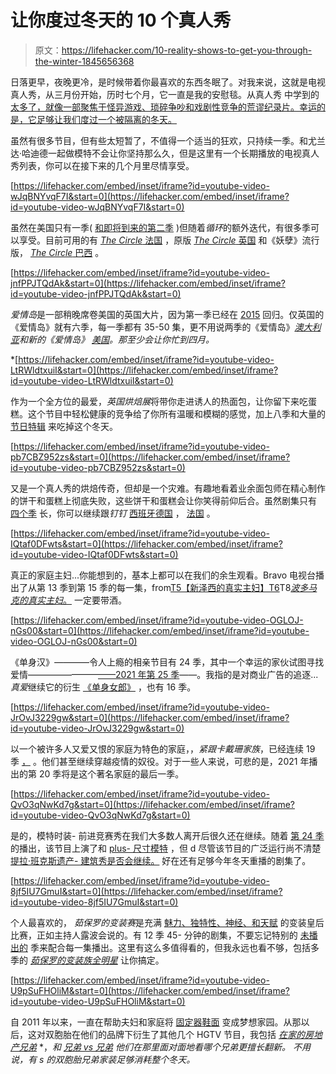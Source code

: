 # 让你度过冬天的 10 个真人秀

> 原文：<https://lifehacker.com/10-reality-shows-to-get-you-through-the-winter-1845656368>

日落更早，夜晚更冷，是时候带着你最喜欢的东西冬眠了。对我来说，这就是电视真人秀，从三月份开始，历时七个月，它一直是我的安慰毯。从真人秀 中学到的 [太多了，就像一部聚焦于怪异游戏、琐碎争吵和戏剧性竞争的荒谬纪录片。幸运的是，它足够让我们度过一个被隔离的冬天。](https://www.benefitsof.org/what-are-the-benefits-of-reality-television/)

虽然有很多节目，但有些太短暂了，不值得一个适当的狂欢，只持续一季。和尤兰达·哈迪德一起做模特不会让你坚持那么久，但是这里有一个长期播放的电视真人秀列表，你可以在接下来的几个月里尽情享受。

 [https://lifehacker.com/embed/inset/iframe?id=youtube-video-wJqBNYvqF7I&start=0](https://lifehacker.com/embed/inset/iframe?id=youtube-video-wJqBNYvqF7I&start=0) 

虽然在美国只有一季( [和即将到来的第二季](https://www.whats-on-netflix.com/news/the-circle-us-season-2-netflix-release-what-we-know-so-far/) )但随着*循环*的额外迭代，有很多季可以享受。目前可用的有 [*The Circle* 法国](https://www.netflix.com/title/81044719) ，原版 [*The Circle* 英国](https://www.channel4.com/programmes/the-circle) 和《妖孽》流行版， [*The Circle* 巴西](https://www.netflix.com/title/81044721) 。

 [https://lifehacker.com/embed/inset/iframe?id=youtube-video-jnfPPJTQdAk&start=0](https://lifehacker.com/embed/inset/iframe?id=youtube-video-jnfPPJTQdAk&start=0) 

*爱情岛*是一部稍晚席卷美国的英国大片，因为第一季已经在 [2015](https://www.hulu.com/series/love-island-uk-e3b93210-7e03-471f-8270-0e17161809a8?&cmp=7958&utm_source=google&utm_medium=cpc&utm_campaign=BM%20Search%20TV%20Shows&utm_term=love%20island%20tv&ds_rl=1263136&gclid=CjwKCAiA17P9BRB2EiwAMvwNyLwBBtB3t8vqO74vRthmOlFjSEgIAjkbeuvUCXw3inXD_2bsinFXMxoCXywQAvD_BwE&gclsrc=aw.ds) 回归。仅英国的《爱情岛》就有六季，每一季都有 35-50 集，更不用说两季的《爱情岛》[*澳大利亚*](https://www.hulu.com/series/love-island-australia-f27d21b7-81bb-435f-a95b-4bcf20514e08?&cmp=7958&utm_source=google&utm_medium=cpc&utm_campaign=BM%20Search%20TV%20Shows&utm_term=love%20island%20australia%20show&ds_rl=1263136&gclsrc=aw.ds)*和新的《爱情岛》 [*美国*](https://www.cbs.com/shows/love-island/)。那至少会让你忙到四月。*

 *[https://lifehacker.com/embed/inset/iframe?id=youtube-video-LtRWldtxuiI&start=0](https://lifehacker.com/embed/inset/iframe?id=youtube-video-LtRWldtxuiI&start=0) 

作为一个全方位的最爱，*英国烘焙展*将带你走进诱人的热面包，让你留下来吃蛋糕。这个节目中轻松健康的竞争给了你所有温暖和模糊的感觉，加上八季和大量的 [节日特辑](https://www.netflix.com/title/81013505) 来吃掉这个冬天。

 [https://lifehacker.com/embed/inset/iframe?id=youtube-video-pb7CBZ952zs&start=0](https://lifehacker.com/embed/inset/iframe?id=youtube-video-pb7CBZ952zs&start=0) 

又是一个真人秀的烘焙传奇，但却是一个灾难。有趣地看着业余面包师在精心制作的饼干和蛋糕上彻底失败，这些饼干和蛋糕会让你笑得前仰后合。虽然剧集只有 [四个季](https://www.netflix.com/title/80179138) 长，你可以继续跟*钉钉* [西班牙](https://www.netflix.com/title/81062582)[德国](https://www.netflix.com/title/81062580) ， [法国](https://www.netflix.com/title/81061828) 。

 [https://lifehacker.com/embed/inset/iframe?id=youtube-video-IQtaf0DFwts&start=0](https://lifehacker.com/embed/inset/iframe?id=youtube-video-IQtaf0DFwts&start=0) 

真正的家庭主妇...你能想到的，基本上都可以在我们的余生观看。Bravo 电视台播出了从第 13 季到第 15 季的每一集，from[T5【新泽西的真实主妇】T6](https://www.bravotv.com/the-real-housewives-of-new-jersey)T8[*波多马克的真实主妇*。](https://www.bravotv.com/the-real-housewives-of-potomac) 一定要带酒。

 [https://lifehacker.com/embed/inset/iframe?id=youtube-video-OGLOJ-nGs00&start=0](https://lifehacker.com/embed/inset/iframe?id=youtube-video-OGLOJ-nGs00&start=0) 

《单身汉》*——*——令人上瘾的相亲节目有 24 季，其中一个幸运的家伙试图寻找爱情————————[——2021 年第 25 季](https://abc.com/shows/the-bachelor/about-the-show)——。我指的是对商业广告的追逐... *真爱*继续它的衍生 [《单身女郎》](https://abc.com/shows/the-bachelorette/about-the-show) ，也有 16 季。

 [https://lifehacker.com/embed/inset/iframe?id=youtube-video-JrOvJ3229gw&start=0](https://lifehacker.com/embed/inset/iframe?id=youtube-video-JrOvJ3229gw&start=0) 

以一个被许多人又爱又恨的家庭为特色的家庭，，*紧跟卡戴珊家族*，已经连续 19 季 [，](https://www.nbc.com/keeping-up-with-the-kardashians) 。他们甚至继续穿越疫情的奴役。对于一些人来说，可悲的是，2021 年播出的第 20 季将是这个著名家庭的最后一季。

 [https://lifehacker.com/embed/inset/iframe?id=youtube-video-QvO3qNwKd7g&start=0](https://lifehacker.com/embed/inset/iframe?id=youtube-video-QvO3qNwKd7g&start=0) 

是的，模特时装- 前进竞赛秀在我们大多数人离开后很久还在继续。随着 [第 24 季](http://www.vh1.com/shows/americas-next-top-model)的播出，该节目上演了和 [plus- 尺寸模特](https://www.huffpost.com/entry/plus-model-whitney-thomps_b_757512#:~:text=Whitney%20Thompson%20has%20had%20big,in%20an%20interview%20on%20Friday.) ，但 d 尽管该节目的广泛运行尚不清楚[提拉·班克斯遗产- 建筑秀是否会继续。](https://www.cheatsheet.com/entertainment/will-americas-next-top-model-return-for-season-25-with-tyra-banks-as-host.html/) 好在还有足够今年冬天重播的剧集了。

 [https://lifehacker.com/embed/inset/iframe?id=youtube-video-8jf5IU7GmuI&start=0](https://lifehacker.com/embed/inset/iframe?id=youtube-video-8jf5IU7GmuI&start=0) 

个人最喜欢的， *茹保罗的变装赛*是充满 [魅力、独特性、神经、和天赋](https://www.youtube.com/watch?v=CrT6Z5DNpx8) 的变装皇后比赛，正如主持人露波会说的。有 12 季 45- 分钟的剧集，不要忘记特别的 [未播出的](http://www.vh1.com/shows/rupauls-drag-race-untucked) 季来配合每一集播出。这里有这么多值得看的，但我永远也看不够，包括多季的 [*茹保罗的变装族全明星*](http://www.vh1.com/shows/rupauls-drag-race-all-stars) 让你搞定。

 [https://lifehacker.com/embed/inset/iframe?id=youtube-video-U9pSuFHOliM&start=0](https://lifehacker.com/embed/inset/iframe?id=youtube-video-U9pSuFHOliM&start=0) 

自 2011 年以来，一直在帮助夫妇和家庭将 [固定器鞋面](https://www.dictionary.com/browse/fixer-upper) 变成梦想家园。从那以后，这对双胞胎在他们的品牌下衍生了其他几个 HGTV 节目，我包括 [*在家的房地产兄弟*](https://www.hgtv.com/shows/property-brothers-at-home/episodes) *，*和 [*兄弟 vs 兄弟*](https://www.hgtv.com/shows/brother-vs-brother) 他们在那里面对面地看哪个兄弟更擅长翻新。 不用说，有 s 的双胞胎兄弟家装足够消耗整个冬天。*